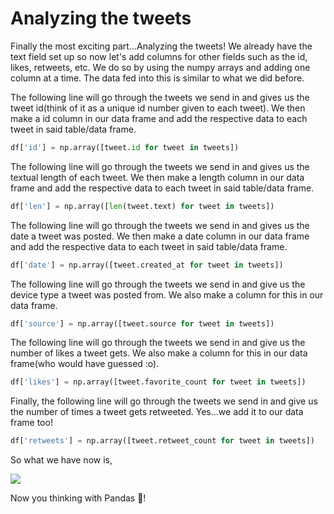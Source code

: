 <!--title={Analizing the tweets}-->

<!--badges={Web Development:30}-->

<h1>Analyzing the tweets</h1>
Finally the most exciting part...Analyzing the tweets! We already have the text field set up so now let's add columns for other fields such as the id, likes, retweets, etc. We do so by using the numpy arrays and adding one column at a time. The data fed into this is similar to what we did before.

The following line will go through the tweets we send in and gives us the tweet id(think of it as a unique id number given to each tweet). We then make a id column in our data frame and add the respective data to each tweet in said table/data frame.

```python
df['id'] = np.array([tweet.id for tweet in tweets])
```

The following line will go through the tweets we send in and gives us the textual length of each tweet. We then make a length column in our data frame and add the respective data to each tweet in said table/data frame.

```python
df['len'] = np.array([len(tweet.text) for tweet in tweets])
```

The following line will go through the tweets we send in and gives us the date a tweet was posted.  We then make a date column in our data frame and add the respective data to each tweet in said table/data frame.

```python
df['date'] = np.array([tweet.created_at for tweet in tweets])
```

The following line will go through the tweets we send in and give us the device type a tweet was posted from. We also make a column for this in our data frame.

```python
df['source'] = np.array([tweet.source for tweet in tweets])
```

The following line will go through the tweets we send in and give us the number of likes a tweet gets. We also make a column for this in our data frame(who would have guessed :o).

```python
df['likes'] = np.array([tweet.favorite_count for tweet in tweets])
```

Finally, the following line will go through the tweets we send in and give us the number of times a tweet gets retweeted. Yes...we add it to our data frame too!

```python
df['retweets'] = np.array([tweet.retweet_count for tweet in tweets])
```

So what we have now is,

<img src="https://i.postimg.cc/bJz9YXsF/Annotation-2020-01-09-221346.png">

Now you thinking with Pandas 🐼!